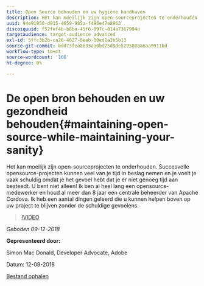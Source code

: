 ```yaml
---
title: Open Source behouden en uw hygiëne handhaven
description: Het kan moeilijk zijn open-sourceprojecten te onderhouden. Succesvolle opensource-projecten kunnen veel van je tijd in beslag nemen en je voelt je vaak schuldig omdat je het gevoel hebt dat je er niet genoeg tijd aan besteedt. Leer een aantal dingen die u kunnen helpen bovenop uw project te blijven zonder de schuldige gevoelens.
uuid: 94e91950-d915-4659-985a-f496e47e8963
discoiquuid: f52fef4b-b8ba-45f6-897c-814a7367994e
targetaudience: target-audience advanced
exl-id: 5ffc3b2b-ca26-4627-8eab-00ed1a2b5b13
source-git-commit: bdd73fea8b33aa0bd25d8de5295808a6aa9911bd
workflow-type: tm+mt
source-wordcount: '166'
ht-degree: 0%

---
```


# De open bron behouden en uw gezondheid behouden{#maintaining-open-source-while-maintaining-your-sanity}

Het kan moeilijk zijn open-sourceprojecten te onderhouden. Succesvolle opensource-projecten kunnen veel van je tijd in beslag nemen en je voelt je vaak schuldig omdat je het gevoel hebt dat je er niet genoeg tijd aan besteedt. U bent niet alleen! Ik ben al heel lang een opensource-medewerker en houd al meer dan 8 jaar een centrale beheerder van Apache Cordova. Ik heb een aantal dingen geleerd die u kunnen helpen boven op uw project te blijven zonder de schuldige gevoelens.

>[!VIDEO](https://video.tv.adobe.com/v/23713/?quality=9)

*Geboden 09-12-2018*

**Gepresenteerd door:**

Simon Mac Donald, Developer Advocate, Adobe

Datum: 12-09-2018

[Bestand ophalen](assets/maintaining-open-source-while-maintaining-your-sanity-gems-091218.pdf)

<!--
[Get back to the Overview](https://helpx.adobe.com/experience-manager/kt/eseminars/gems/aem-index.html)
-->
